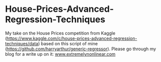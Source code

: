 # House-Prices-Advanced-Regression-Techniques
My take on the House Prices competition from Kaggle (https://www.kaggle.com/c/house-prices-advanced-regression-techniques/data) based on this script of mine (https://github.com/harryarthur/generic-regressor).
Please go through my blog for a write up on it: www.extremelynonlinear.com
